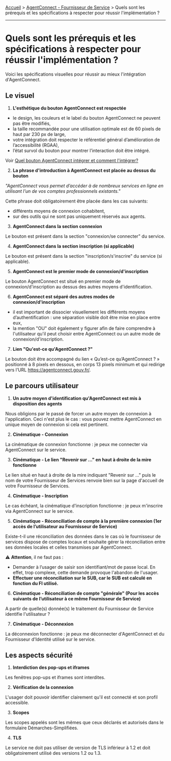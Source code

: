 [Accueil](https://github.com/france-connect/Documentation-AgentConnect/blob/main/README.md) > [AgentConnect - Fournisseur de Service](https://github.com/france-connect/Documentation-AgentConnect/blob/main/doc_fs.md) > Quels sont les prérequis et les spécifications à respecter pour réussir  l'implémentation ?

___


# Quels sont les prérequis et les spécifications à respecter pour réussir  l'implémentation ?

Voici les spécifications visuelles pour réussir au mieux l'intégration d'AgentConnect.

## Le visuel

1. **L'esthétique du bouton AgentConnect est respectée**

- le design, les couleurs et le label du bouton AgentConnect ne peuvent pas être modifiés,
- la taille recommandée pour une utilisation optimale est de 60 pixels de haut par 230 px de large,
- votre intégration doit respecter le référentiel général d’amélioration de l’accessibilité (RGAA),
- l’état survol du bouton pour montrer l’interaction doit être intégré.

Voir [Quel bouton AgentConnect intégrer et comment l'intégrer?](../implementation_fca/bouton_fca.md)


2. **La phrase d'introduction à AgentConnect est placée au dessus du bouton**

*"AgentConnect vous permet d’accéder à de nombreux services en ligne en utilisant l’un de vos comptes professionnels existants."*

Cette phrase doit obligatoirement être placée dans les cas suivants:

- différents moyens de connexion cohabitent,
- sur des outils qui ne sont pas uniquement réservés aux agents.

3. **AgentConnect dans la section connexion**

Le bouton est présent dans la section "connexion/se connecter" du service.

4. **AgentConnect dans la section inscription (si applicable)**

Le bouton est présent dans la section "inscription/s'inscrire" du service (si applicable).

5. **AgentConnect est le premier mode de connexion/d'inscription**

Le bouton AgentConnect est situé en premier mode de connexion/d'inscription au dessus des autres moyens
d'identification.

6. **AgentConnect est séparé des autres modes de connexion/d'inscription**

- il est important de dissocier visuellement les différents moyens d’authentification : une séparation visible doit être mise en place entre eux,
- la mention "OU" doit également y figurer afin de faire comprendre à l'utilisateur qu'il peut choisir entre AgentConnect ou un autre mode de connexion/d'inscription.

7. **Lien "Qu'est-ce qu'AgentConnect ?"**

Le bouton doit être accompagné du lien « Qu’est-ce qu’AgentConnect ? » positionné à 8 pixels en dessous, en corps 13 pixels minimum et qui redirige vers l’URL https://agentconnect.gouv.fr/.

## Le parcours utilisateur

1. **Un autre moyen d'identification qu'AgentConnect est mis à disposition des agents**

Nous obligions par le passé de forcer un autre moyen de connexion à l'application. Ceci n'est plus le cas : vous pouvez mettre AgentConnect en unique moyen de connexion si cela est pertinent.

2. **Cinématique - Connexion**

La cinématique de connexion fonctionne : je peux me connecter via AgentConnect sur le service.

3. **Cinématique - Le lien "Revenir sur  ..." en haut à droite de la mire fonctionne**

Le lien situé en haut à droite de la mire indiquant "Revenir sur ..." puis le nom de votre Fournisseur de Services renvoie bien sur la page d'accueil de votre Fournisseur de Services.

4. **Cinématique - Inscription**

Le cas échéant, la cinématique d'inscription fonctionne : je peux m'inscrire via AgentConnect sur le service.

5. **Cinématique - Réconciliation de compte à la première connexion (1er accès de l’utilisateur au Fournisseur de Service)**

Existe-t-il une réconciliation des données dans le cas où le fournisseur de services dispose de comptes locaux et souhaite gérer la réconciliation entre ses données locales et celles transmises par AgentConnect.

:warning: **Attention**, il ne faut pas :

- Demander à l’usager de saisir son identifiant/mot de passe local. En effet, trop complexe, cette demande provoque l'abandon de l'usager.
- **Effectuer une réconciliation sur le SUB, car le SUB est calculé en fonction du FI utilisé.**

6. **Cinématique - Réconciliation de compte "générale" (Pour les accès suivants de l’utilisateur à ce même Fournisseur de Service)**

A partir de quelle(s) donnée(s) le traitement du Fournisseur de Service identifie l'utilisateur ?

7. **Cinématique - Déconnexion**

La déconnexion fonctionne : je peux me déconnecter d'AgentConnect et du Fournisseur d'Identité utilisé sur le service.

## Les aspects sécurité

1. **Interdiction des pop-ups et iframes**

Les fenêtres pop-ups et iframes sont interdites.

2. **Vérification de la connexion**

L'usager doit pouvoir identifier clairement qu'il est connecté et son profil accessible.

3. **Scopes**

Les scopes appelés sont les mêmes que ceux déclarés et autorisés dans le formulaire Démarches-Simplifiées.

4. **TLS**

Le service ne doit pas utiliser de version de TLS inférieur à 1.2 et doit obligatoirement utilisé des versions 1.2 ou 1.3.
